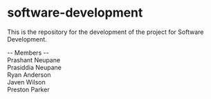 # software-development
This is the repository for the development of the project for Software Development.

-- Members -- <br>
  Prashant Neupane<br>
  Prasiddia Neupane<br>
  Ryan Anderson<br>
  Javen Wilson<br>
  Preston Parker<br>
